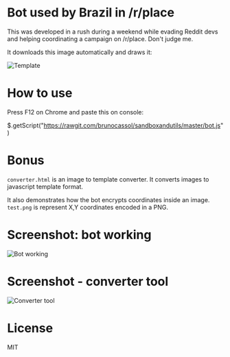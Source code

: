 # Bot used by Brazil in /r/place

This was developed in a rush during a weekend while evading Reddit devs and helping coordinating a campaign on /r/place. Don't judge me.

It downloads this image automatically and draws it:

![Template](https://raw.githubusercontent.com/brunocassol/sandboxandutils/master/image_rendered.png)

# How to use
Press F12 on Chrome and paste this on console:

$.getScript("https://rawgit.com/brunocassol/sandboxandutils/master/bot.js")

# Bonus
`converter.html` is an image to template converter. It converts images to javascript template format.

It also demonstrates how the bot encrypts coordinates inside an image. `test.png` is represent X,Y coordinates encoded in a PNG.

# Screenshot: bot working

![Bot working](https://raw.githubusercontent.com/brunocassol/sandboxandutils/master/demo.png)

# Screenshot - converter tool

![Converter tool](https://raw.githubusercontent.com/brunocassol/sandboxandutils/master/converter.png)

# License
MIT
